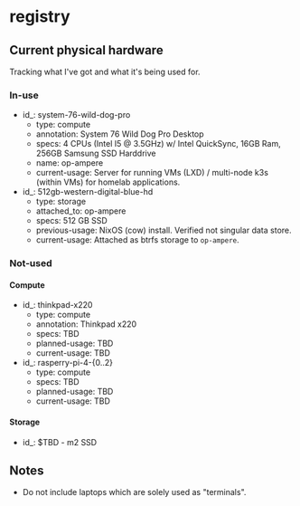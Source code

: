 # registry

## Current physical hardware

Tracking what I've got and what it's being used for.

### In-use

- id_: system-76-wild-dog-pro
    - type: compute
    - annotation: System 76 Wild Dog Pro Desktop
    - specs: 4 CPUs (Intel I5 @ 3.5GHz) w/ Intel QuickSync, 16GB Ram, 256GB Samsung SSD Harddrive
    - name: op-ampere
    - current-usage: Server for running VMs (LXD) / multi-node k3s (within VMs) for homelab applications.
- id_: 512gb-western-digital-blue-hd
    - type: storage
    - attached_to: op-ampere
    - specs: 512 GB SSD
    - previous-usage: NixOS (cow) install. Verified not singular data store.
    - current-usage: Attached as btrfs storage to `op-ampere`.

### Not-used

#### Compute

- id_: thinkpad-x220
    - type: compute
    - annotation: Thinkpad x220
    - specs: TBD
    - planned-usage: TBD
    - current-usage: TBD
- id_: rasperry-pi-4-{0..2}
    - type: compute
    - specs: TBD
    - planned-usage: TBD
    - current-usage: TBD

#### Storage

- id_: $TBD - m2 SSD

## Notes

- Do not include laptops which are solely used as "terminals".
